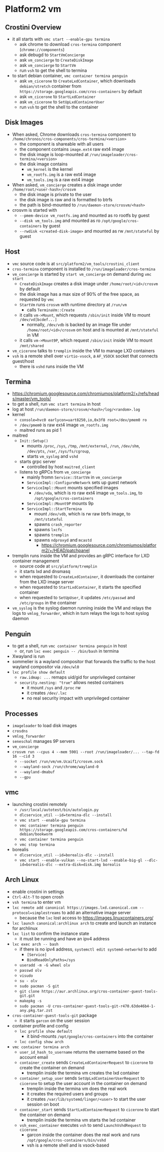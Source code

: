 Platform2 vm
============

## Crostini Overview

- it all starts with `vmc start --enable-gpu termina`
  - ask chrome to download `cros-termina` component (`chrome://components`)
  - ask debugd to `StartVmConcierge`
  - ask `vm_concierge` to `CreateDiskImage`
  - ask `vm_concierge` to `StartVm`
  - run `vsh` to get the shell to termina
- to start debian container, `vmc container termina penguin`
  - ask `vm_cicerone` to `CreateLxdContainer`, which downloads
    `debian/stretch` container from
    `https://storage.googleapis.com/cros-containers` by default
  - ask `vm_cicerone` to `StartLxdContainer`
  - ask `vm_cicerone` to `SetUpLxdContainerUser`
  - run `vsh` to get the shell to the container

## Disk Images

- When asked, Chrome downloads `cros-termina` component to
  `/home/chronos/cros-components/cros-termina/<version>`
  - the component is shareable with all users
  - the component contains `image.ext4` raw ext4 image
  - the disk image is loop-mounted at
    `/run/imageloader/cros-termina/<version>`
  - the disk image contains
    - `vm_kernel` is the kernel
    - `vm_rootfs.img` is a raw ext4 image
    - `vm_tools.img` is a raw ext4 image
- When asked, `vm_concierge` creates a disk image under
  `/home/root/<user-hash>/crosvm`
  - the disk image is private to the user
  - the disk image is raw and is formatted to btrfs
  - the path is bind-mounted to
    `/run/daemon-store/crosvm/<hash>`
- crosvm is started with
  - `--pmem-device vm_rootfs.img` and mounted as ro rootfs by guest
  - `--disk vm_tools.img` and mounted as ro `/opt/google/cros-containers` by
    guest
  - `--rwdisk <created-disk-image>` and mounted as rw `/mnt/stateful` by guest

## Host

- `vmc` source code is at `src/platform2/vm_tools/crostini_client`
- `cros-termina` component is installed to `/run/imageloader/cros-termina`
- `vm_concierge` is started by `start vm_concierge` on demand during `vmc start`
  - `CreateDiskImage` creates a disk image under `/home/root/<id>/crosvm` by
    default
  - the disk image has a max size of 90% of the free space, as requested by
    `vmc`
  - `StartVm` runs `crosvm` with runtime directory at `/run/vm`
    - calls `TerminaVm::Create`
  - it calls `vm->Mount`, which requests `/sbin/init` inside VM to mount `/dev/vd[bcdef...]`
    - normally, `/dev/vdb` is backed by an image file under
      `/home/root/<id>/crosvm` on host and is mounted at `/mnt/stateful` in
      VM
  - it calls `vm->Mount9P`, which request `/sbin/init` inside VM to mount `/mnt/shared`
- `vm_cicerone` talks to `tremplin` inside the VM to manage LXD containers
- `vsh` is a remote shell over `virtio-vsock`, a `AF_VSOCK` socket that
  connects guest/host
  - there is `vshd` runs inside the VM

## Termina

- <https://chromium.googlesource.com/chromiumos/platform2/+/refs/heads/master/vm_tools/>
- to get a shell, run `vmc start termina` in host
- log at host `/run/daemon-store/crosvm/<hash>/log/<random>.log`
- kernel
  - `console=hvc0 earlycon=uart8250,io,0x3f8 root=/dev/pmem0 ro`
  - `/dev/pmem0` is raw ext4 image `vm_rootfs.img`
  - maitred runs as pid 1
- maitred
  - `Init::Setup()`
    - mounts `/proc`, `/sys`, `/tmp`, `/mnt/external`, `/run`, `/dev/shm`,
      `/dev/pts`, `/var`, `/sys/fs/cgroup`, 
    - starts `vm_syslog` and `vshd`
  - starts grpc server
    - controlled by host `maitred_client`
  - listens to gRPCs from `vm_concierge`
    - mainly fromn `Service::StartVm` in `vm_concierge`
    - `ServiceImpl::ConfigureNetwork` sets up guest network
    - `ServiceImpl::Mount` mounts specified images
      - `/dev/vda`, which is ro raw ext4 image `vm_tools.img`, to
      	`/opt/google/cros-containers`
    - `ServiceImpl::Mount9P` mounts 9p
    - `ServiceImpl::StartTermina`
      - mount `/dev/vdb`, which is rw raw btrfs image, to `/mnt/stateful`
      - spawns `crash_reporter`
      - spawns `lxcfs`
      - spawns `tremplin`
      - spawns `ndproxyd` and `mcastd`
        - <https://chromium.googlesource.com/chromiumos/platform2/+/HEAD/patchpanel>
- tremplin runs inside the VM and provides an gRPC interface for LXD container management
  - source code at `src/platform/tremplin`
  - it starts lxd and dnsmasq
  - when requested to `CreateLxdContainer`, it downloads the container from
    the LXD image server
  - when requested to `StartLxdContainer`, it starts the specified container
  - when requested to `SetUpUser`, it updates `/etc/passwd` and `/etc/groups`
    in the container
- `vm_syslog` is the syslog daemon running inside the VM and relays the logs
  to `vmlog_forwarder`, which in turn relays the logs to host syslog daemon

## Penguin

- to get a shell, run `vmc container termina penguin` in host
  - or, run `lxc exec penguin -- /bin/bash` in termina
- Xwayland is run
- sommelier is a wayland compositor that forwards the traffic to the host
  wayland compositor via `/dev/wl0`
- `lxc profile show default`
  - `raw.idmap: ...` remaps uid/gid for unprivileged container
  - `security.nesting: "true"` allows nested containers
    - it mount `/sys` and `/proc` rw
    - it creates `/dev/.lxc`
    - no real security impact with unprivileged container

## Processes

- `imageloader` to load disk images
- `crosdns`
- `vmlog_forwarder`
- `seneschal` manages 9P servers
- `vm_concierge`
- `crosvm run --cpus 4 --mem 5901 --root /run/imageloader/... --tap-fd 16 --cid 3`
  - `--socket /run/vm/vm.Ucaif1/crosvm.sock`
  - `--wayland-sock /run/chrome/wayland-0`
  - `--wayland-dmabuf`
  - `--gpu`

## vmc

- launching crostini remotely
  - `/usr/local/autotest/bin/autologin.py`
  - `dlcservice_util --id=termina-dlc --install`
  - `vmc start --enable-gpu termina`
  - `vmc container termina penguin https://storage.googleapis.com/cros-containers/%d debian/bookworm`
  - `vmc container termina penguin`
  - `vmc stop termina`
- borealis
  - `dlcservice_util --id=borealis-dlc --install`
  - `vmc start --enable-vulkan --no-start-lxd --enable-big-gl --dlc-id=borealis-dlc --extra-disk=disk.img borealis`

## Arch Linux

- enable crostini in settings
- `Ctrl-Alt-T` to open crosh
- `vsh termina` to enter vm
- `lxc remote add canonical https://images.lxd.canonical.com --protocol=simplestreams`
  to add an alternative image server
  - because the `lxc` lost access to <https://images.linuxcontainers.org/>
- `lxc launch canonical:archlinux arch` to create and launch an instance for
  archlinux
- `lxc list` to confirm the instance state
  - it must be running and have an ipv4 address
- `lxc exec arch -- bash`
  - if there is no ipv4 address, `systemctl edit systemd-networkd` to add
    - `[Service]`
    - `BindReadOnlyPaths=/sys`
  - `useradd -m -G wheel olv`
  - `passwd olv`
  - `visudo`
  - `su - olv`
  - `sudo pacman -S git`
  - `git clone https://aur.archlinux.org/cros-container-guest-tools-git.git`
  - `makepkg -s`
  - `sudo pacman -U cros-container-guest-tools-git-r470.63de46b4-1-any.pkg.tar.zst`
- `cros-container-guest-tools-git` package
  - it starts `garcon` on the user session
- container profile and config
  - `lxc profile show default`
    - it bind-mounts `/opt/google/cros-containers` into the container
  - `lxc config show arch`
- `vmc container termina arch`
  - `user_id_hash_to_username` returns the username based on the account email
  - `container_create` sends `CreateLxdContainerRequest` to `cicerone` to
    create the container on demand
    - tremplin inside the termina vm creates the lxd container
  - `container_setup_user` sends `SetUpLxdContainerUserRequest` to `cicerone`
    to setup the user account in the container on demand
    - tremplin inside the termina vm does the real work
    - it creates the required users and groups
    - it creates `/var/lib/systemd/linger/<user>` to start the user session on
      boot
  - `container_start` sends `StartLxdContainerRequest` to `cicerone` to start
    the container on demand
    - tremplin inside the termina vm starts the lxd container
  - `vsh_exec_container` executes `vsh` to send `LaunchVshdRequest` to
    `cicerone`
    - garcon inside the container does the real work and runs
      `/opt/google/cros-containers/bin/vshd`
    - vsh is a remote shell and is vsock-based
